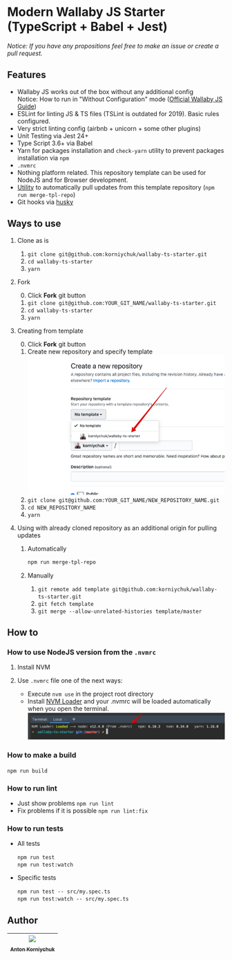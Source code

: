 # Modern Wallaby JS Starter (TypeScript + Babel + Jest)

*Notice: If you have any propositions feel free to make an issue or create a pull request.*

## Features

* Wallaby JS works out of the box without any additional config  
  Notice: How to run in "Without Configuration" mode ([Official Wallaby JS Guide](https://wallabyjs.com/docs/intro/config.html#automatic-configuration))
* ESLint for linting JS & TS files (TSLint is outdated for 2019). Basic rules configured.
* Very strict linting config (airbnb + unicorn + some other plugins)
* Unit Testing via Jest 24+
* Type Script 3.6+ via Babel
* Yarn for packages installation and `check-yarn` utility to prevent packages installation via `npm`
* `.nvmrc`
* Nothing platform related. This repository template can be used for NodeJS and for Browser development.
* [Utility](/tools/merge-with-repository-template.sh) to automatically pull updates from this template repository (`npm run merge-tpl-repo`)
* Git hooks via [husky](https://www.npmjs.com/package/husky)

## Ways to use

1. Clone as is

    1. `git clone git@github.com:korniychuk/wallaby-ts-starter.git`
    2. `cd wallaby-ts-starter`
    3. `yarn`
2. Fork

    0. Click **Fork** git button
    1. `git clone git@github.com:YOUR_GIT_NAME/wallaby-ts-starter.git`
    2. `cd wallaby-ts-starter`
    3. `yarn`
3. Creating from template

    0. Click **Fork** git button
    1. Create new repository and specify template ![template](./resources/readme.git-create-from-template.png)
    1. `git clone git@github.com:YOUR_GIT_NAME/NEW_REPOSITORY_NAME.git`
    2. `cd NEW_REPOSITORY_NAME`
    3. `yarn`
4. Using with already cloned repository as an additional origin for pulling updates

    1. Automatically
    
       ```bash
       npm run merge-tpl-repo
       ```
    
    2. Manually

        1. `git remote add template git@github.com:korniychuk/wallaby-ts-starter.git`
        2. `git fetch template`
        3. `git merge --allow-unrelated-histories template/master`

## How to

### How to use NodeJS version from the `.nvmrc`

1. Install NVM
2. Use `.nvmrc` file one of the next ways:

    * Execute `nvm use` in the project root directory
    * Install [NVM Loader](https://github.com/korniychuk/ankor-shell) and your .nvmrc will be loaded automatically when you open the terminal.
      ![NVM Loader demo](./resources/readme.nvm-loader.png)

### How to make a build

`npm run build`

### How to run lint

* Just show problems `npm run lint`
* Fix problems if it is possible `npm run lint:fix`

### How to run tests

* All tests

  `npm run test`  
  `npm run test:watch`
* Specific tests

  `npm run test -- src/my.spec.ts`  
  `npm run test:watch -- src/my.spec.ts`

## Author

| [<img src="https://www.korniychuk.pro/avatar.jpg" width="100px;"/><br /><sub>Anton Korniychuk</sub>](https://korniychuk.pro) |
| :---: |
